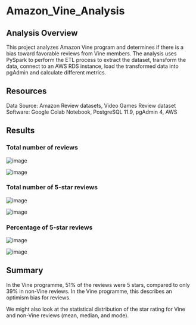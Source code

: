 # Amazon_Vine_Analysis

## Analysis Overview

This project analyzes Amazon Vine program and determines if there is a bias toward favorable reviews from Vine members.
The analysis uses PySpark to perform the ETL process to extract the dataset, transform the data, connect to an AWS RDS instance, load the transformed data into pgAdmin and calculate different metrics.

## Resources

Data Source: Amazon Review datasets, Video Games Review dataset
Software: Google Colab Notebook, PostgreSQL 11.9, pgAdmin 4, AWS

## Results

### Total number of reviews

![image](https://user-images.githubusercontent.com/82549869/129494890-0d7d1bea-3675-48d6-b571-ed2d9bdd82ed.png)

![image](https://user-images.githubusercontent.com/82549869/129494902-489da8db-a9fc-46f7-ac25-ab56ce7e07ee.png)

### Total number of 5-star reviews

![image](https://user-images.githubusercontent.com/82549869/129494919-823e73ed-81bf-4fbe-a9fa-c08dbb5595e2.png)

![image](https://user-images.githubusercontent.com/82549869/129494935-1a72bafc-4538-45d4-ae31-67961ecc2a27.png)

### Percentage of 5-star reviews

![image](https://user-images.githubusercontent.com/82549869/129494988-01f885bc-6384-4ba6-ad97-3e08df98220d.png)

![image](https://user-images.githubusercontent.com/82549869/129495006-34eede75-714b-4a59-a98a-2f6ffb66a739.png)

## Summary

In the Vine programme, 51% of the reviews were 5 stars, compared to only 39% in non-Vine reviews. In the Vine programme, this describes an optimism bias for reviews.

We might also look at the statistical distribution of the star rating for Vine and non-Vine reviews (mean, median, and mode).
